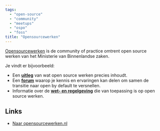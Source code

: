 ```yaml
---
tags:
  - "open-source"
  - "community"
  - "meetups"
  - "ospo"
  - "foss"
title: "Opensourcewerken"
---
```


[Opensourcewerken](https://opensourcewerken.nl) is de community of practice omtrent open source werken van het Ministerie van Binnenlandse zaken.

Je vindt er bijvoorbeeld:

- Een [**uitleg**](https://opensourcewerken.nl/page/view/94ccca61-eac1-4441-b727-47db60661a3e/het-opensource-verhaal) van wat open source werken precies inhoudt.
- Een **[forum](https://opensourcewerken.nl/groups/view/75fc54b2-f4bf-4e67-a931-1d5b5b4c038a/open-source-community)** waarop je kennis en ervaringen kan delen om samen de transitie naar open by default te versnellen.
- Informatie over de **[wet- en regelgeving](https://opensourcewerken.nl/page/view/b28e707b-2731-49bf-bcc6-ac693f1f250a/overzicht-wet-en-regelgeving)** die van toepassing is op open source werken.

## Links
- [Naar opensourcewerken.nl](https://opensourcewerken.nl)